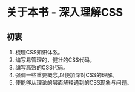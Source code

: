 # 关于本书 - 深入理解CSS

## 初衷
1. 梳理CSS知识体系。
2. 编写易管理的，健壮的CSS代码。
3. 编写高效的CSS代码。
4. 强调一些重要概念,以便加深对CSS的理解。
5. 使能够从理论的层面解释遇到的CSS现象与问题。
